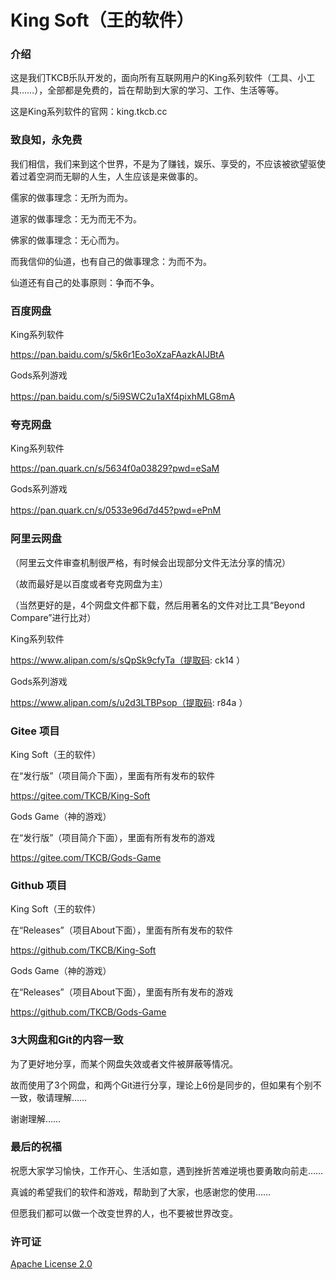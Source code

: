 # King Soft（王的软件）


### 介绍
这是我们TKCB乐队开发的，面向所有互联网用户的King系列软件（工具、小工具……），全部都是免费的，旨在帮助到大家的学习、工作、生活等等。

这是King系列软件的官网：king.tkcb.cc
　


### 致良知，永免费
我们相信，我们来到这个世界，不是为了赚钱，娱乐、享受的，不应该被欲望驱使着过着空洞而无聊的人生，人生应该是来做事的。

儒家的做事理念：无所为而为。

道家的做事理念：无为而无不为。

佛家的做事理念：无心而为。

而我信仰的仙道，也有自己的做事理念：为而不为。

仙道还有自己的处事原则：争而不争。　



### 百度网盘
King系列软件 

https://pan.baidu.com/s/5k6r1Eo3oXzaFAazkAIJBtA 

Gods系列游戏 

https://pan.baidu.com/s/5i9SWC2u1aXf4pixhMLG8mA 
　


### 夸克网盘
King系列软件 

https://pan.quark.cn/s/5634f0a03829?pwd=eSaM 

Gods系列游戏 

https://pan.quark.cn/s/0533e96d7d45?pwd=ePnM 
　


### 阿里云网盘
（阿里云文件审查机制很严格，有时候会出现部分文件无法分享的情况）

（故而最好是以百度或者夸克网盘为主）

（当然更好的是，4个网盘文件都下载，然后用著名的文件对比工具“Beyond Compare”进行比对）

King系列软件 

https://www.alipan.com/s/sQpSk9cfyTa（提取码: ck14 ） 

Gods系列游戏 

https://www.alipan.com/s/u2d3LTBPsop（提取码: r84a ）



### Gitee 项目
King Soft（王的软件）

在“发行版”（项目简介下面），里面有所有发布的软件

https://gitee.com/TKCB/King-Soft


Gods Game（神的游戏）

在“发行版”（项目简介下面），里面有所有发布的游戏

https://gitee.com/TKCB/Gods-Game


### Github 项目
King Soft（王的软件）

在“Releases”（项目About下面），里面有所有发布的软件

https://github.com/TKCB/King-Soft


Gods Game（神的游戏）

在“Releases”（项目About下面），里面有所有发布的游戏

https://github.com/TKCB/Gods-Game


### 3大网盘和Git的内容一致
为了更好地分享，而某个网盘失效或者文件被屏蔽等情况。

故而使用了3个网盘，和两个Git进行分享，理论上6份是同步的，但如果有个别不一致，敬请理解……

谢谢理解……


### 最后的祝福
祝愿大家学习愉快，工作开心、生活如意，遇到挫折苦难逆境也要勇敢向前走……

真诚的希望我们的软件和游戏，帮助到了大家，也感谢您的使用……

但愿我们都可以做一个改变世界的人，也不要被世界改变。


### 许可证
[Apache License 2.0](https://github.com/TKCB/King-Soft/blob/main/LICENSE)

